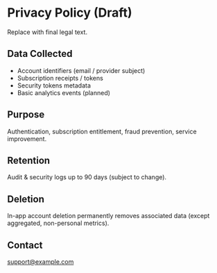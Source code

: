 # Privacy Policy (Draft)

Replace with final legal text.

## Data Collected
- Account identifiers (email / provider subject)
- Subscription receipts / tokens
- Security tokens metadata
- Basic analytics events (planned)

## Purpose
Authentication, subscription entitlement, fraud prevention, service improvement.

## Retention
Audit & security logs up to 90 days (subject to change).

## Deletion
In-app account deletion permanently removes associated data (except aggregated, non-personal metrics).

## Contact
support@example.com
